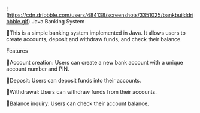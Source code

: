 !(https://cdn.dribbble.com/users/484138/screenshots/3351025/bankbuilddribbble.gif)
Java Banking System 

🔸This is a simple banking system implemented in Java. It allows users to create accounts, deposit and withdraw funds, and check their balance.

Features 

🔸Account creation: Users can create a new bank account with a unique account number and PIN.

🔸Deposit: Users can deposit funds into their accounts.

🔸Withdrawal: Users can withdraw funds from their accounts.

🔸Balance inquiry: Users can check their account balance.
